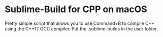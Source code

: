 # Sublime-Build for CPP on macOS

Pretty simple script that allows you to use Command+B to compile C++ using the C++17 GCC compiler. Put the .sublime-builds in the user folder.
